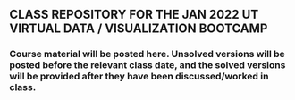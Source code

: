 ## CLASS REPOSITORY FOR THE JAN 2022 UT VIRTUAL DATA / VISUALIZATION BOOTCAMP

### Course material will be posted here. Unsolved versions will be posted before the relevant class date, and the solved versions will be provided after they have been discussed/worked in class.
